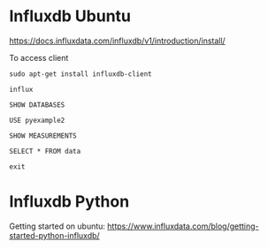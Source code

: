 # Influxdb Ubuntu

https://docs.influxdata.com/influxdb/v1/introduction/install/

To access client

```
sudo apt-get install influxdb-client
```

```
influx
```

```
SHOW DATABASES
```

```
USE pyexample2
```

```
SHOW MEASUREMENTS
```

```
SELECT * FROM data
```

```
exit
```

# Influxdb Python

Getting started on ubuntu:
https://www.influxdata.com/blog/getting-started-python-influxdb/

